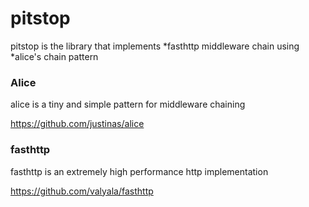 # pitstop
pitstop is the library that implements *fasthttp middleware chain using *alice's chain pattern 



### Alice
alice is a tiny and simple pattern for middleware chaining

https://github.com/justinas/alice


### fasthttp
fasthttp is an extremely high performance http implementation

https://github.com/valyala/fasthttp